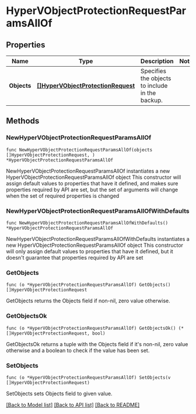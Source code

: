# HyperVObjectProtectionRequestParamsAllOf

## Properties

Name | Type | Description | Notes
------------ | ------------- | ------------- | -------------
**Objects** | [**[]HyperVObjectProtectionRequest**](HyperVObjectProtectionRequest.md) | Specifies the objects to include in the backup. | 

## Methods

### NewHyperVObjectProtectionRequestParamsAllOf

`func NewHyperVObjectProtectionRequestParamsAllOf(objects []HyperVObjectProtectionRequest, ) *HyperVObjectProtectionRequestParamsAllOf`

NewHyperVObjectProtectionRequestParamsAllOf instantiates a new HyperVObjectProtectionRequestParamsAllOf object
This constructor will assign default values to properties that have it defined,
and makes sure properties required by API are set, but the set of arguments
will change when the set of required properties is changed

### NewHyperVObjectProtectionRequestParamsAllOfWithDefaults

`func NewHyperVObjectProtectionRequestParamsAllOfWithDefaults() *HyperVObjectProtectionRequestParamsAllOf`

NewHyperVObjectProtectionRequestParamsAllOfWithDefaults instantiates a new HyperVObjectProtectionRequestParamsAllOf object
This constructor will only assign default values to properties that have it defined,
but it doesn't guarantee that properties required by API are set

### GetObjects

`func (o *HyperVObjectProtectionRequestParamsAllOf) GetObjects() []HyperVObjectProtectionRequest`

GetObjects returns the Objects field if non-nil, zero value otherwise.

### GetObjectsOk

`func (o *HyperVObjectProtectionRequestParamsAllOf) GetObjectsOk() (*[]HyperVObjectProtectionRequest, bool)`

GetObjectsOk returns a tuple with the Objects field if it's non-nil, zero value otherwise
and a boolean to check if the value has been set.

### SetObjects

`func (o *HyperVObjectProtectionRequestParamsAllOf) SetObjects(v []HyperVObjectProtectionRequest)`

SetObjects sets Objects field to given value.



[[Back to Model list]](../README.md#documentation-for-models) [[Back to API list]](../README.md#documentation-for-api-endpoints) [[Back to README]](../README.md)


